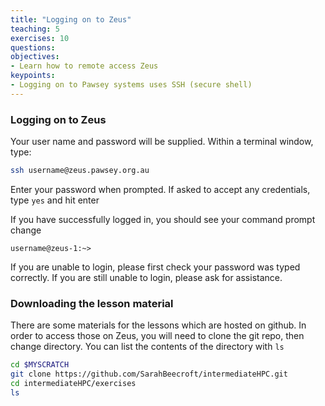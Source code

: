 ```yaml
---
title: "Logging on to Zeus"
teaching: 5
exercises: 10
questions:
objectives:
- Learn how to remote access Zeus
keypoints:
- Logging on to Pawsey systems uses SSH (secure shell)
---
```


### Logging on to Zeus
Your user name and password will be supplied. Within a terminal window, type:

```bash
ssh username@zeus.pawsey.org.au
```

Enter your password when prompted. If asked to accept any credentials, type `yes` and hit enter

If you have successfully logged in, you should see your command prompt change

```output
username@zeus-1:~>
```

If you are unable to login, please first check your password was typed correctly. If you are still unable to login, please ask for assistance.


### Downloading the lesson material
There are some materials for the lessons which are hosted on github. In order to access those on Zeus, you will need to clone the git repo, then change directory. You can list the contents of the directory with `ls`

```bash
cd $MYSCRATCH
git clone https://github.com/SarahBeecroft/intermediateHPC.git
cd intermediateHPC/exercises
ls
```
